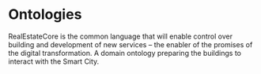 # Ontologies
RealEstateCore is the common language that will enable control over building and development of new services – the enabler of the promises of the digital transformation. A domain ontology preparing the buildings to interact with the Smart City.

